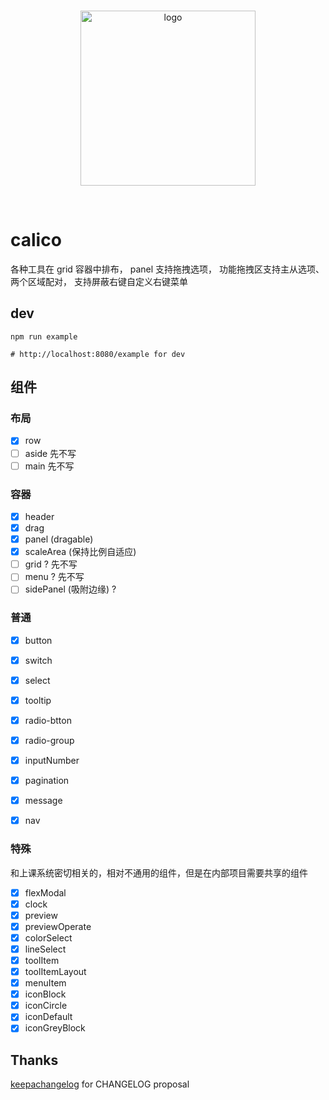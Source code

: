 <br>
<p align="center">
  <img width="280px" src="https://static.yi-you.org/calico/logo/logo.png" alt="logo" />
</p>
<br>

# calico
各种工具在 grid 容器中排布，
panel 支持拖拽选项，
功能拖拽区支持主从选项、两个区域配对，
支持屏蔽右键自定义右键菜单

## dev
```
npm run example

# http://localhost:8080/example for dev
```

## 组件

### 布局
- [x] row
- [ ] aside 先不写
- [ ] main 先不写

### 容器
- [x] header
- [x] drag
- [x] panel (dragable)
- [x] scaleArea (保持比例自适应)
- [ ] grid ? 先不写
- [ ] menu ? 先不写
- [ ] sidePanel (吸附边缘) ?     

### 普通
- [x] button
- [x] switch
- [x] select
- [x] tooltip
- [x] radio-btton
- [x] radio-group
- [x] inputNumber
- [x] pagination
- [x] message
- [x] nav


### 特殊
和上课系统密切相关的，相对不通用的组件，但是在内部项目需要共享的组件
- [x] flexModal
- [x] clock
- [x] preview
- [x] previewOperate
- [x] colorSelect
- [x] lineSelect
- [x] toolItem
- [x] toolItemLayout
- [x] menuItem
- [x] iconBlock
- [x] iconCircle
- [x] iconDefault
- [x] iconGreyBlock

## Thanks

[keepachangelog](https://keepachangelog.com/zh-CN/1.0.0/) for CHANGELOG proposal